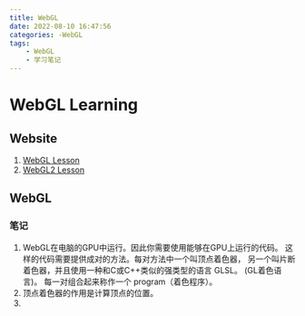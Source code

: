 ```yaml
---
title: WebGL
date: 2022-08-10 16:47:56
categories: -WebGL
tags:
    - WebGL
    - 学习笔记
---
```


# WebGL Learning
## Website
1. [WebGL Lesson](https://webglfundamentals.org/webgl/lessons/zh_cn/)
2. [WebGL2 Lesson](https://webgl2fundamentals.org/webgl/lessons/zh_cn/)

## WebGL
### 笔记
1. WebGL在电脑的GPU中运行。因此你需要使用能够在GPU上运行的代码。 这样的代码需要提供成对的方法。每对方法中一个叫顶点着色器， 另一个叫片断着色器，并且使用一种和C或C++类似的强类型的语言 GLSL。 (GL着色语言)。 每一对组合起来称作一个 program（着色程序）。
2. 顶点着色器的作用是计算顶点的位置。
3. 